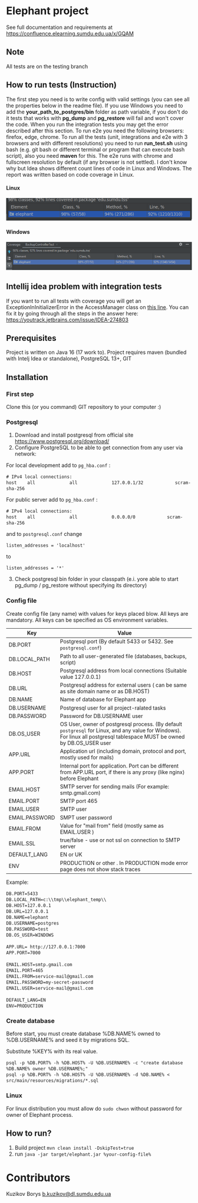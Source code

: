 # Elephant project

See full documentation and requirements at https://confluence.elearning.sumdu.edu.ua/x/GQAM

## Note
All tests are on the testing branch

## How to run tests (Instruction)
The first step you need is to write config with valid settings (you can see all the properties below in the readme file).
If you use Windows you need to add the **your_path_to_postgres/bin** folder as path variable, if you don't do it 
tests that works with **pg_dump** and **pg_restore** will fail and won't cover the code. When you run the integration 
tests you may get the error described after this section. To run e2e you need the following browsers: firefox, edge, chrome.
To run all the tests (unit, integrations and e2e with 3 browsers and with different resolutions) you need to run 
**run_test.sh** using bash (e.g. git bash or different terminal or program that can execute bash script), also you need 
**maven** for this. The e2e runs with chrome and fullscreen resolution by default (if any browser is not settled).
I don't know why but Idea shows different count lines of code in Linux and Windows. The report was written based 
on code coverage in Linux.
#### Linux 
![img.png](images/linux.png)
#### Windows
![img.png](images/windows.png)

## Intellij idea problem with integration tests
If you want to run all tests with coverage you will get an ExceptionInInitializerError in the AccessManager class 
on [this line](https://github.com/ThePersonThat/elephant/blob/11f29efff526e5bdfcb0eb1732ab88638d80896c/src/main/java/edu/sumdu/tss/elephant/middleware/CustomAccessManager.java#L27).
You can fix it by going through all the steps in the answer here:
https://youtrack.jetbrains.com/issue/IDEA-274803

## Prerequisites

Project is written on Java 16 (17 work to). Project requires maven (bundled with Intelj Idea or standalone), PostgreSQL
13+, GIT

## Installation

### First step

Clone this (or you command) GIT repository to your computer :)

### Postgresql

1. Download and install postgresql from official site https://www.postgresql.org/download/
2. Configure PostgreSQL to be able to get connection from any user via network:

For local development add to `pg_hba.conf` :

    # IPv4 local connections:
    host    all             all             127.0.0.1/32            scram-sha-256

For public server add to `pg_hba.conf` :

    # IPv4 local connections:
    host    all             all             0.0.0.0/0            scram-sha-256

and to `postgresql.conf` change

    listen_addresses = 'localhost'

to

    listen_addresses = '*'

3. Check postgresql bin folder in your classpath (e.i. yore able to start pg_dump / pg_restore without specifying its directory)

### Config file

Create config file (any name) with values for keys placed blow. All keys are mandatory. All keys can be specified as OS
environment variables.

| Key   | Value |    
|-------|-------|
|DB.PORT | Postgresql port (By default 5433 or 5432. See `postgresql.conf`)
|DB.LOCAL_PATH| Path to all user-generated file (databases, backups, script) |
|DB.HOST | Postgresql address from local connections (Suitable value 127.0.0.1) |
|DB.URL | Postgresql address for external users ( can be same as site domain name or as DB.HOST) | 
|DB.NAME | Name of database for Elephant app |
|DB.USERNAME | Postgresql user for all project-ralated tasks |
|DB.PASSWORD | Password for DB.USERNAME user | 
|DB.OS_USER| OS User, owner of postgresql process. (By default `postgresql` for Linux, and any value for Windows). For linux all postgresql tablespace MUST be owned by DB.OS_USER user|
|APP.URL| Application url (including domain, protocol and port, mostly used for mails) |
|APP.PORT| Internal port for application. Port can be different from APP.URL port, if there is any proxy (like nginx) before Elephant |  
|EMAIL.HOST|SMTP server for sending mails (For example: smtp.gmail.com)|
|EMAIL.PORT|SMTP port 465|
|EMAIL.USER|SMTP user|
|EMAIL.PASSWORD|SMPT user password |
|EMAIL.FROM|Value for "mail from" field (mostly same as EMAIL.USER )|
|EMAIL.SSL| true/false - use or not ssl on connection to SMTP server|
|DEFAULT_LANG| EN or UK|
|ENV| PRODUCTION or other . In PRODUCTION mode error page does not show stack traces |

Example:

```
DB.PORT=5433
DB.LOCAL_PATH=c:\\tmp\\elephant_temp\\
DB.HOST=127.0.0.1
DB.URL=127.0.0.1
DB.NAME=elephant
DB.USERNAME=postgres
DB.PASSWORD=test
DB.OS_USER=WINDOWS

APP.URL= http://127.0.0.1:7000
APP.PORT=7000

EMAIL.HOST=smtp.gmail.com
EMAIL.PORT=465
EMAIL.FROM=service-mail@gmail.com
EMAIL.PASSWORD=my-secret-password
EMAIL.USER=service-mail@gmail.com

DEFAULT_LANG=EN
ENV=PRODUCTION
```

### Create database

Before start, you must create database %DB.NAME% owned to %DB.USERNAME% and seed it by migrations SQL.

Substitute %KEY% with its real value.

```
psql -p %DB.PORT% -h %DB.HOST% -U %DB.USERNAME% -c "create database %DB.NAME% owner %DB.USERNAME%;"
psql -p %DB.PORT% -h %DB.HOST% -U %DB.USERNAME% -d %DB.NAME% < src/main/resources/migrations/*.sql
```

### Linux

For linux distribution you must allow do `sudo chwon` without password for owner of Elephant process.

## How to run?

1. Build project
   `mvn clean install -DskipTest=true`
2. run
   `java -jar target/elephant.jar %your-config-file%`

# Contributors

Kuzikov Borys <b.kuzikov@dl.sumdu.edu.ua>
